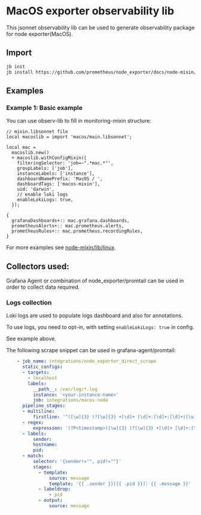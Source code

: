 # MacOS exporter observability lib

This jsonnet observability lib can be used to generate observability package for node exporter(MacOS).

## Import

```sh
jb init
jb install https://github.com/prometheus/node_exporter/docs/node-mixin/lib/macos
```

## Examples

### Example 1: Basic example

You can use observ-lib to fill in monitoring-mixin structure:

```jsonnet
// mixin.libsonnet file
local macoslib = import 'macos/main.libsonnet';

local mac =
  macoslib.new()
  + macoslib.withConfigMixin({
    filteringSelector: 'job=~".*mac.*"',
    groupLabels: ['job'],
    instanceLabels: ['instance'],
    dashboardNamePrefix: 'MacOS / ',
    dashboardTags: ['macos-mixin'],
    uid: 'darwin',
    // enable loki logs
    enableLokiLogs: true,
  });

{
  grafanaDashboards+:: mac.grafana.dashboards,
  prometheusAlerts+:: mac.prometheus.alerts,
  prometheusRules+:: mac.prometheus.recordingRules,
}

```
For more examples see [node-mixin/lib/linux](../linux).

## Collectors used:

Grafana Agent or combination of node_exporter/promtail can be used in order to collect data required.

### Logs collection

Loki logs are used to populate logs dashboard and also for annotations.

To use logs, you need to opt-in, with setting `enableLokiLogs: true` in config.

See example above.

The following scrape snippet can be used in grafana-agent/promtail:

```yaml
    - job_name: integrations/node_exporter_direct_scrape
      static_configs:
      - targets:
        - localhost
        labels:
          __path__: /var/log/*.log
          instance: '<your-instance-name>'
          job: integrations/macos-node
      pipeline_stages:
      - multiline:
          firstline: '^([\w]{3} )?[\w]{3} +[\d]+ [\d]+:[\d]+:[\d]+|[\w]{4}-[\w]{2}-[\w]{2} [\w]{2}:[\w]{2}:[\w]{2}(?:[+-][\w]{2})?'
      - regex:
          expression: '(?P<timestamp>([\w]{3} )?[\w]{3} +[\d]+ [\d]+:[\d]+:[\d]+|[\w]{4}-[\w]{2}-[\w]{2} [\w]{2}:[\w]{2}:[\w]{2}(?:[+-][\w]{2})?) (?P<hostname>\S+) (?P<sender>.+?)\[(?P<pid>\d+)\]:? (?P<message>(?s:.*))$'
      - labels:
          sender:
          hostname:
          pid:
      - match:
          selector: '{sender!="", pid!=""}'
          stages:
            - template:
                source: message
                template: '{{ .sender }}[{{ .pid }}]: {{ .message }}'
            - labeldrop:
                - pid
            - output:
                source: message
```
